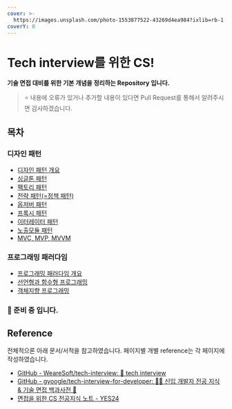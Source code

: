 ```yaml
---
cover: >-
  https://images.unsplash.com/photo-1553877522-43269d4ea984?ixlib=rb-1.2.1&ixid=MnwxMjA3fDB8MHxwaG90by1wYWdlfHx8fGVufDB8fHx8&auto=format&fit=crop&w=4470&q=80
coverY: 0
---
```


# Tech interview를 위한 CS!

**기술 면접 대비를 위한 기본 개념을 정리하는 Repository 입니다.**

> ⭐ 내용에 오류가 있거나 추가할 내용이 있다면 Pull Request를 통해서 알려주시면 감사하겠습니다.

## 목차

### 디자인 패턴

* [디자인 패턴 개요](https://dev-lambda.gitbook.io/tech-interview-cs/design-patern-programing-paradigm/overview)
* [싱글톤 패턴](https://dev-lambda.gitbook.io/tech-interview-cs/design-patern-programing-paradigm/design-patern-1)
* [팩토리 패턴](https://dev-lambda.gitbook.io/tech-interview-cs/design-patern-programing-paradigm/FactoryPattern)
* [전략 패턴(=정책 패턴)](https://dev-lambda.gitbook.io/tech-interview-cs/design-patern-programing-paradigm/StrategyPattern)
* [옵저버 패턴](https://dev-lambda.gitbook.io/tech-interview-cs/design-patern-programing-paradigm/observerpattern)
* [프록시 패턴](https://dev-lambda.gitbook.io/tech-interview-cs/design-patern-programing-paradigm/ProxyPattern)
* [이터레이터 패턴](https://dev-lambda.gitbook.io/tech-interview-cs/design-patern-programing-paradigm/IteratorPattern)
* [노출모듈 패턴](https://dev-lambda.gitbook.io/tech-interview-cs/design-patern-programing-paradigm/RevealingModulePattern)
* [MVC, MVP, MVVM](https://dev-lambda.gitbook.io/tech-interview-cs/design-patern-programing-paradigm/mvc-mvp-mvvm)

### 프로그래밍 패러다임

* [프로그래밍 패러다임 개요](https://dev-lambda.gitbook.io/tech-interview-cs/ProgramingParadigm/about)
* [선언형과 함수형 프로그래밍](https://dev-lambda.gitbook.io/tech-interview-cs/ProgramingParadigm/declarative-and-functionalprogramming)
* [객체지향 프로그래밍](https://dev-lambda.gitbook.io/tech-interview-cs/ProgramingParadigm/oop)

### 🚧 준비 중 입니다.

## Reference

전체적으론 아래 문서/서적을 참고하였습니다. 페이지별 개별 reference는 각 페이지에 작성하였습니다.

* [GitHub - WeareSoft/tech-interview: 🙍 tech interview](https://github.com/WeareSoft/tech-interview)
* [GitHub - gyoogle/tech-interview-for-developer: 👶🏻 신입 개발자 전공 지식 & 기술 면접 백과사전 📖](https://github.com/gyoogle/tech-interview-for-developer)
* [면접을 위한 CS 전공지식 노트 - YES24](http://www.yes24.com/Product/Goods/108887922)

